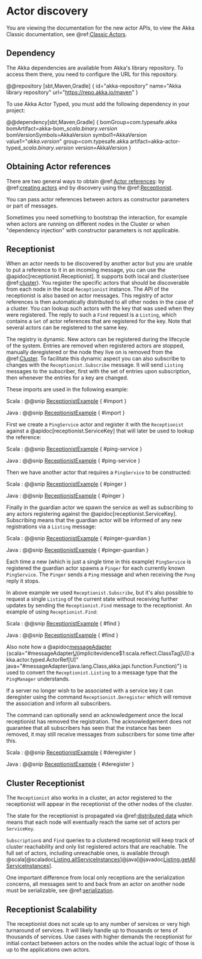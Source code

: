 # Actor discovery

You are viewing the documentation for the new actor APIs, to view the Akka Classic documentation, see @ref:[Classic Actors](../actors.md#actorselection).

## Dependency

The Akka dependencies are available from Akka's library repository. To access them there, you need to configure the URL for this repository.

@@repository [sbt,Maven,Gradle] {
id="akka-repository"
name="Akka library repository"
url="https://repo.akka.io/maven"
}

To use Akka Actor Typed, you must add the following dependency in your project:

@@dependency[sbt,Maven,Gradle] {
  bomGroup=com.typesafe.akka bomArtifact=akka-bom_$scala.binary.version$ bomVersionSymbols=AkkaVersion
  symbol1=AkkaVersion
  value1="$akka.version$"
  group=com.typesafe.akka
  artifact=akka-actor-typed_$scala.binary.version$
  version=AkkaVersion
}

## Obtaining Actor references

There are two general ways to obtain @ref:[Actor references](../general/addressing.md#what-is-an-actor-reference): by
@ref:[creating actors](actor-lifecycle.md#creating-actors) and by discovery using the @ref:[Receptionist](#receptionist).

You can pass actor references between actors as constructor parameters or part of messages.

Sometimes you need something to bootstrap the interaction, for example when actors are running on
different nodes in the Cluster or when "dependency injection" with constructor parameters is not
applicable.

## Receptionist

When an actor needs to be discovered by another actor but you are unable to put a reference to it in an incoming message,
you can use the @apidoc[receptionist.Receptionist]. It supports both local and cluster(see @ref:[cluster](#cluster-receptionist)). You register the specific actors that should be discoverable 
from each node in the local `Receptionist` instance. The API of the receptionist is also based on actor messages. 
This registry of actor references is then automatically distributed to all other nodes in the case of a cluster. 
You can lookup such actors with the key that was used when they were registered. The reply to such a `Find` request is 
a `Listing`, which contains a `Set` of actor references that are registered for the key. Note that several actors can be 
registered to the same key.

The registry is dynamic. New actors can be registered during the lifecycle of the system. Entries are removed when 
registered actors are stopped, manually deregistered or the node they live on is removed from the @ref:[Cluster](cluster.md). 
To facilitate this dynamic aspect you can also subscribe to changes with the `Receptionist.Subscribe` message. It will send 
`Listing` messages to the subscriber, first with the set of entries upon subscription, then whenever the entries for a key are changed.

These imports are used in the following example:

Scala
:  @@snip [ReceptionistExample](/akka-cluster-typed/src/test/scala/docs/akka/cluster/typed/ReceptionistExample.scala) { #import }

Java
:  @@snip [ReceptionistExample](/akka-cluster-typed/src/test/java/jdocs/akka/cluster/typed/ReceptionistExample.java) { #import }

First we create a `PingService` actor and register it with the `Receptionist` against a
@apidoc[receptionist.ServiceKey] that will later be used to lookup the reference:

Scala
:  @@snip [ReceptionistExample](/akka-cluster-typed/src/test/scala/docs/akka/cluster/typed/ReceptionistExample.scala) { #ping-service }

Java
:  @@snip [ReceptionistExample](/akka-cluster-typed/src/test/java/jdocs/akka/cluster/typed/ReceptionistExample.java) { #ping-service }

Then we have another actor that requires a `PingService` to be constructed:

Scala
:  @@snip [ReceptionistExample](/akka-cluster-typed/src/test/scala/docs/akka/cluster/typed/ReceptionistExample.scala) { #pinger }

Java
:  @@snip [ReceptionistExample](/akka-cluster-typed/src/test/java/jdocs/akka/cluster/typed/ReceptionistExample.java) { #pinger }

Finally in the guardian actor we spawn the service as well as subscribing to any actors registering
against the @apidoc[receptionist.ServiceKey]. Subscribing means that the guardian actor will be informed of any
new registrations via a `Listing` message:

Scala
:  @@snip [ReceptionistExample](/akka-cluster-typed/src/test/scala/docs/akka/cluster/typed/ReceptionistExample.scala) { #pinger-guardian }

Java
:  @@snip [ReceptionistExample](/akka-cluster-typed/src/test/java/jdocs/akka/cluster/typed/ReceptionistExample.java) { #pinger-guardian }

Each time a new (which is just a single time in this example) `PingService` is registered the
guardian actor spawns a `Pinger` for each currently known `PingService`. The `Pinger`
sends a `Ping` message and when receiving the `Pong` reply it stops.

In above example we used `Receptionist.Subscribe`, but it's also possible to request a single `Listing`
of the current state without receiving further updates by sending the `Receptionist.Find` message to the
receptionist. An example of using `Receptionist.Find`:

Scala
:  @@snip [ReceptionistExample](/akka-cluster-typed/src/test/scala/docs/akka/cluster/typed/ReceptionistExample.scala) { #find }

Java
:  @@snip [ReceptionistExample](/akka-cluster-typed/src/test/java/jdocs/akka/cluster/typed/ReceptionistExample.java) { #find }

Also note how a @apidoc[messageAdapter](akka.actor.typed.*.ActorContext) {scala="#messageAdapter[U](f:U=%3ET)(implicitevidence$1:scala.reflect.ClassTag[U]):akka.actor.typed.ActorRef[U]" java="#messageAdapter(java.lang.Class,akka.japi.function.Function)"} is used to convert the `Receptionist.Listing` to a message type that
the `PingManager` understands.

If a server no longer wish to be associated with a service key it can deregister using the command `Receptionist.Deregister`
which will remove the association and inform all subscribers.

The command can optionally send an acknowledgement once the local receptionist has removed the registration. The acknowledgement does not guarantee
that all subscribers has seen that the instance has been removed, it may still receive messages from subscribers for some time after this.

Scala
:  @@snip [ReceptionistExample](/akka-cluster-typed/src/test/scala/docs/akka/cluster/typed/ReceptionistExample.scala) { #deregister }

Java
:  @@snip [ReceptionistExample](/akka-cluster-typed/src/test/java/jdocs/akka/cluster/typed/ReceptionistExample.java) { #deregister }

## Cluster Receptionist

The `Receptionist` also works in a cluster, an actor registered to the receptionist will appear in the receptionist 
of the other nodes of the cluster.

The state for the receptionist is propagated via @ref:[distributed data](distributed-data.md) which means that each node
will eventually reach the same set of actors per `ServiceKey`.

`Subscription`s and `Find` queries to a clustered receptionist will keep track of cluster reachability and only list 
registered actors that are reachable. The full set of actors, including unreachable ones, is available through 
@scala[@scaladoc[Listing.allServiceInstances](akka.actor.typed.receptionist.Receptionist.Listing#allServiceInstances[T](key:akka.actor.typed.receptionist.ServiceKey[T]):Set[akka.actor.typed.ActorRef[T]])]@java[@javadoc[Listing.getAllServiceInstances](akka.actor.typed.receptionist.Receptionist.Listing#getAllServiceInstances(akka.actor.typed.receptionist.ServiceKey))].

One important difference from local only receptions are the serialization concerns, all messages sent to and back from 
an actor on another node must be serializable, see @ref:[serialization](../serialization.md).

## Receptionist Scalability

The receptionist does not scale up to any number of services or very high turnaround of services. 
It will likely handle up to thousands or tens of thousands of services. Use cases with higher 
demands the receptionist for initial contact between actors on the nodes while the actual logic of those is up to the applications own actors. 

